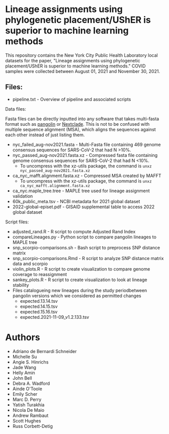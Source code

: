 # Lineage assignments using phylogenetic placement/UShER is superior to machine learning methods

This repository contains the New York City Public Health Laboratory local datasets for the paper, "Lineage assignments using phylogenetic placement/UShER is superior to machine learning methods." COVID samples were collected between August 01, 2021 and November 30, 2021. 


## Files:

* pipeline.txt - Overview of pipeline and associated scripts

Data files:


Fasta files can be directly inputted into any software that takes multi-fasta format such as [pangolin](https://github.com/cov-lineages/pangolin) or [Nextclade](https://clades.nextstrain.org/). This is not to be confused with multiple sequence alignment (MSA), which aligns the sequences against each other instead of just listing them.
* nyc_failed_aug-nov2021.fasta - Multi-Fasta file containing 469 genome consensus sequences for SARS-CoV-2 that had N >10%. 
* nyc_passed_aug-nov2021.fasta.xz - Compressed fasta file containing genome consensus sequences for SARS-CoV-2 that had N <10%. 
  - To uncompress with the xz-utils package, the command is `unxz nyc_passed_aug-nov2021.fasta.xz`
* ca_nyc_mafft.alignment.fasta.xz - Compressed MSA created by MAFFT
  - To uncompress with the xz-utils package, the command is `unxz ca_nyc_mafft.alignment.fasta.xz`
* ca_nyc.maple_tree.tree - MAPLE tree used for lineage assignment validation
* 60k_public_meta.tsv - NCBI metadata for 2021 global dataset
* 2022-global-episet.pdf - GISAID supplemental table to access 2022 global dataset

Script files:
* adjusted_rand.R - R script to compute Adjusted Rand Index
* compareLineages.py - Python script to compare pangolin lineages to MAPLE tree
* snp_scorpio-comparisons.sh - Bash script to preprocess SNP distance matrix
* snp_scorpio-comparisons.Rmd - R script to analyze SNP distance matrix data and scorpio
* violin_plots.R - R script to create visualization to compare genome coverage to reassignment
* sankey_plots.R - R script to create visualization to look at lineage stability
* Files catalogueing new lineages during the study periodbetween pangolin versions which we considered as permitted changes
  - expected.13.14.tsv
  - expected.14.15.tsv 
  - expected.15.16.tsv 
  - expected.2021-11-09_v1.2.133.tsv


# Authors

* Adriano de Bernardi Schneider
* Michelle Su
* Angie S. Hinrichs
* Jade Wang
* Helly Amin
* John Bell
* Debra A. Wadford
* Ainde O'Toole
* Emily Scher
* Marc D. Perry
* Yatish Turakhia
* Nicola De Maio
* Andrew Rambaut
* Scott Hughes
* Russ Corbett-Detig
